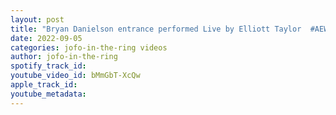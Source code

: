 ```yaml
---
layout: post
title: "Bryan Danielson entrance performed Live by Elliott Taylor  #AEWAllOut #Aew"
date: 2022-09-05
categories: jofo-in-the-ring videos
author: jofo-in-the-ring
spotify_track_id: 
youtube_video_id: bMmGbT-XcQw
apple_track_id: 
youtube_metadata: 
---
```

